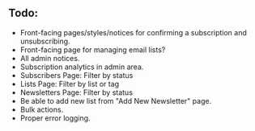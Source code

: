 ## Todo:

- Front-facing pages/styles/notices for confirming a subscription and unsubscribing.
- Front-facing page for managing email lists?
- All admin notices.
- Subscription analytics in admin area.
- Subscribers Page: Filter by status
- Lists Page: Filter by list or tag
- Newsletters Page: Filter by status
- Be able to add new list from "Add New Newsletter" page.
- Bulk actions.
- Proper error logging.